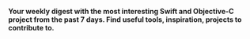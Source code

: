
**Your weekly digest with the most interesting Swift and Objective-C project from the past 7 days. Find useful tools, inspiration, projects to contribute to.**

<!-- Header end -->
